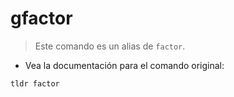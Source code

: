 # gfactor

> Este comando es un alias de `factor`.

- Vea la documentación para el comando original:

`tldr factor`
